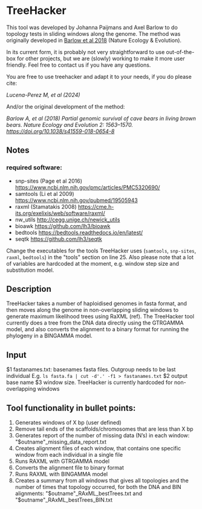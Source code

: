 # TreeHacker

This tool was developed by Johanna Paijmans and Axel Barlow to do topology tests in sliding windows along the genome. The method was originally developed in [Barlow et al 2018](https://doi.org/10.1038/s41559-018-0654-8) (Nature Ecology & Evolution).

In its current form, it is probably not very straightforward to use out-of-the-box for other projects, but we are (slowly) working to make it more user friendly. Feel free to contact us if you have any questions.

You are free to use treehacker and adapt it to your needs, if you do please cite:

*Lucena-Perez M, et al (2024)* 

And/or the original development of the method:

*Barlow A, et al (2018) Partial genomic survival of cave bears in living brown bears. Nature Ecology and Evolution 2: 1563–1570. https://doi.org/10.1038/s41559-018-0654-8*

## Notes

### required software:
* snp-sites (Page et al 2016) 	https://www.ncbi.nlm.nih.gov/pmc/articles/PMC5320690/
* samtools (Li et al 2009)    	  https://www.ncbi.nlm.nih.gov/pubmed/19505943
* raxml (Stamatakis 2008)  	 https://cme.h-its.org/exelixis/web/software/raxml/
* nw_utils             		 http://cegg.unige.ch/newick_utils
* bioawk               		 https://github.com/lh3/bioawk
* bedtools   	 	https://bedtools.readthedocs.io/en/latest/
* seqtk   		 https://github.com/lh3/seqtk

Change the executables for the tools TreeHacker uses (`samtools`, `snp-sites`, `raxml`, `bedtools`) in the "tools" section on line 25. Also please note that a lot of variables are hardcoded at the moment, e.g. window step size and substitution model.

## Description

TreeHacker takes a number of haploidised genomes in fasta format, and then moves along the genome in non-overlapping sliding windows to generate maximum likelihood trees using RaXML (ref). The TreeHacker tool currently does a tree from the DNA data directly using the GTRGAMMA model, and also converts the alignment to a binary format for running the phylogeny in a BINGAMMA model.

## Input
$1 	   fastanames.txt: basenames fasta files. Outgroup needs to be last individual
E.g. `ls fasta.fa | cut -d'.' -f1 > fastanames.txt`
$2 	  output base name
$3	window size. TreeHacker is currently hardcoded for non-overlapping windows

## Tool functionality in bullet points:
1. Generates windows of X bp (user defined)
2. Remove tail ends of the scaffolds/chromosomes that are less than X bp
3. Generates report of the number of missing data (N’s) in each window: "$outname"_missing_data_report.txt
4. Creates alignment files of each window, that contains one specific window from each individual in a single file
5. Runs RAXML with GTRGAMMA model
6. Converts the alignment file to binary format
7. Runs RAXML with BINGAMMA model
8. Creates a summary from all windows that gives all topologies and the number of times that topology occurred, for both the DNA and BIN alignments: "$outname"_RAxML_bestTrees.txt and "$outname"_RAxML_bestTrees_BIN.txt

